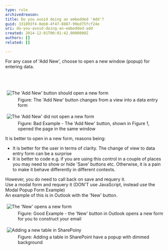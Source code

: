 ```yaml
---
type: rule
archivedreason: 
title: Do you avoid doing an embedded 'Add'?
guid: 331893f4-0eb8-4f47-8887-99ed75fcf24e
uri: do-you-avoid-doing-an-embedded-add
created: 2014-12-01T00:01:42.0000000Z
authors: []
related: []

---
```



<p>For any case of 'Add New', choose to open a new window (popup) for entering data.</p>
<br><excerpt class='endintro'></excerpt><br>
<dl class="image"><dt>
      <img alt="The 'Add New' button should open a new form" src="http&#58;//www.ssw.com.au/ssw/Standards/Rules/Images/EmbeddedAdd.jpg" style="margin&#58;5px;" />
   </dt><dd>Figure&#58; The 'Add New' button changes from a view into a data entry form</dd></dl><dl class="badImage"><dt>
      <img alt="The 'Add New' did not open a new form" src="http&#58;//www.ssw.com.au/ssw/Standards/Rules/Images/BadEmbeddedAdd.jpg" style="margin&#58;5px;" />
   </dt><dd>Figure&#58; Bad Example - The 'Add New' button, shown in Figure 1, opened the page in the same window</dd></dl><p>It is better to open in a new form, reasons being&#58;</p><ul><li>It is better for the user in terms of clarity. The change of view to data entry form can be a surprise</li><li>It is better to code e.g. if you are using this control in a couple of places you may need to show or hide 'Save' buttons etc. Otherwise, it is a pain to make it behave differently in different contexts.</li></ul><p>However, you do need to call back on save and requery it.<br> Use a modal form and requery it (DON'T use JavaScript, instead use the Modal Popup Form Example)<br> An example of this is in Outlook with the 'New' button.</p><dl class="goodImage"><dt>
      <img alt="The 'New' opens a new form" src="http&#58;//www.ssw.com.au/ssw/Standards/Rules/Images/GoodEmbeddedAdd.jpg" style="margin&#58;5px;" />
   </dt><dd>Figure&#58; Good Example - the 'New' button in Outlook opens a new form for you to construct your email</dd></dl><dl class="image"><dt>
      <img alt="Adding a new table in SharePoiny" src="http&#58;//www.ssw.com.au/ssw/Standards/Rules/Images/sharepoint-add-table.jpg" style="margin&#58;5px;" />
   </dt><dd>Figure&#58; Adding a table in SharePoint have a popup with dimmed background</dd></dl>



